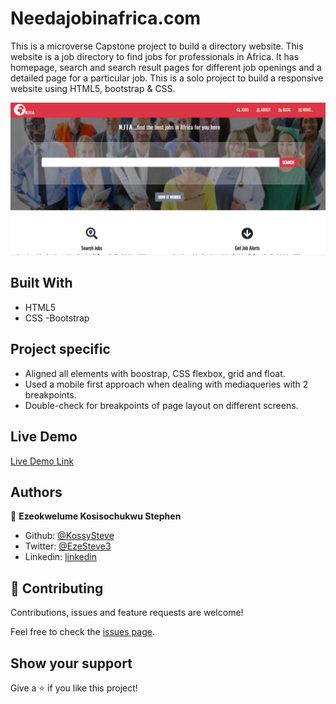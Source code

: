 # Needajobinafrica.com
This is a microverse Capstone project to build a directory website. This website is a job directory to find jobs for professionals in Africa. It has homepage, search and search result pages for different job openings and a detailed page for a particular job.
This is a solo project to build a responsive website using HTML5, bootstrap &amp; CSS.

![screenshot](./screenshot.PNG)

## Built With

- HTML5
- CSS
-Bootstrap

## Project specific

- Aligned all elements with boostrap, CSS flexbox, grid and float.
- Used a mobile first approach when dealing with mediaqueries with 2 breakpoints.
- Double-check for breakpoints of page layout on different screens.

## Live Demo

[Live Demo Link](https://rawcdn.githack.com/KossySteve/Newsweek_homepage_clone/05029383108f591721578dc2f2dcb182f4a0c3dd/index.html)

## Authors

👤 **Ezeokwelume Kosisochukwu Stephen**

- Github: [@KossySteve](https://github.com/KossySteve)
- Twitter: [@EzeSteve3](https://twitter.com/EzeSteve3/)
- Linkedin: [linkedin](https://www.linkedin.com/in/steve-ez-b090ba198/)


## 🤝 Contributing

Contributions, issues and feature requests are welcome!

Feel free to check the [issues page](issues/).

## Show your support

Give a ⭐️ if you like this project!
